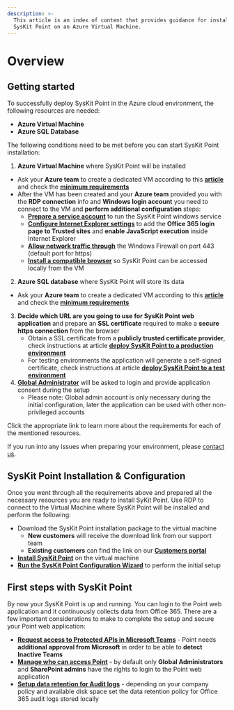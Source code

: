 ```yaml
---
description: >-
  This article is an index of content that provides guidance for installing
  SysKit Point on an Azure Virtual Machine.
---
```


# Overview

## Getting started

To successfully deploy SysKit Point in the Azure cloud environment, the following resources are needed:

* **Azure Virtual Machine**
* **Azure SQL Database**

The following conditions need to be met before you can start SysKit Point installation:

1.  **Azure Virtual Machine** where SysKit Point will be installed
   * Ask your **Azure team** to create a dedicated VM according to this  [**article**](create-azure-vm.md) and check the [**minimum requirements**](hardware-software-requirements.md#azure-virtual-machine-requirements) 
   * After the VM has been created and your **Azure team** provided you with the **RDP connection** info and **Windows login account** you need to connect to the VM and **perform additional configuration** steps:
     * [**Prepare a service account**](additional-vm-configuration.md#service-account) to run the SysKit Point windows service
     * [**Configure Internet Explorer settings**](additional-vm-configuration.md#configure-internet-explorer-settings) to add the **Office 365 login page to Trusted sites** and **enable JavaScript execution** inside Internet Explorer
     * [**Allow network traffic through**](additional-vm-configuration.md#configure-windows-firewall) the Windows Firewall on port 443 \(default port for https\) 
     * [**Install a compatible browser**](additional-vm-configuration.md#install-a-compatible-browser) so SysKit Point can be accessed locally from the VM
2.  **Azure SQL database** where SysKit Point will store its data
   * Ask your **Azure team** to create a dedicated VM according to this  [**article**](create-azure-vm.md) and check the [**minimum requirements**](hardware-software-requirements.md#azure-virtual-machine-requirements) 
3. **Decide which URL are you going to use for SysKit Point web application** and prepare an **SSL certificate** required to make a **secure https connection** from the browser
   * Obtain a SSL certificate from a **publicly trusted certificate provider**, check instructions at article [**deploy SysKit Point to a production environment**](ssl-certificate.md#deploy-syskit-point-to-a-production-environment)
   * For testing environments the application will generate a self-signed certificate, check instructions at article [**deploy SysKit Point to a test environment**](ssl-certificate.md#deploy-syskit-point-to-a-test-environment)
4. [**Global Administrator**](global-admin-consent.md) will be asked to login and provide application consent during the setup
   * Please note: Global admin account is only necessary during the initial configuration, later the application can be used with other non-privileged accounts

Click the appropriate link to learn more about the requirements for each of the mentioned resources.

If you run into any issues when preparing your environment, please [contact us](https://www.syskit.com/contact-us/).

## SysKit Point Installation & Configuration

Once you went through all the requirements above and prepared all the necessary resources you are ready to install SyKit Point. Use RDP to connect to the Virtual Machine where SysKit Point will be installed and perform the following:

* Download the SysKit Point installation package to the virtual machine
  * **New customers** will receive the download link from our support team
  * **Existing customers** can find the link on our [**Customers portal**](https://my.syskit.com/)
* [**Install SysKit Point**](https://github.com/SysKitTeam/docs-point/tree/7d6a334c15cb1a5545f7bb2da6cd12f48c5efc7d/installation-and-configuration/deploy-to-azure/install-syskit-point-on-azure-vm/README.md#install-syskit-point) on the virtual machine
* [**Run the SysKit Point Configuration Wizard**](https://github.com/SysKitTeam/docs-point/tree/7d6a334c15cb1a5545f7bb2da6cd12f48c5efc7d/installation-and-configuration/deploy-to-azure/install-syskit-point-on-azure-vm/README.md#configure-syskit-point) to perform the initial setup

## First steps with SysKit Point

By now your SysKit Point is up and running. You can login to the Point web application and it continuously collects data from Office 365. There are a few important considerations to make to complete the setup and secure your Point web application:

* [**Request access to Protected APIs in Microsoft Teams**](../../common-tasks/microsoft-teams-activity.md) - Point needs **additional approval from Microsoft** in order to be able to **detect Inactive Teams**
* [**Manage who can access Point**](../enable-role-based-access.md) - by default only **Global Administrators** and **SharePoint admins** have the rights to login to the Point web application
* [**Setup data retention for Audit logs**](../customize-audit-logs-collection.md#audit-logs-settings) - depending on your company policy and available disk space set the data retention policy for Office 365 audit logs stored locally

